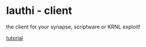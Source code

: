 # lauthi - client
the client for your synapse, scriptware or KRNL exploit!

[tutorial](https://www.youtube.com/watch?v=LAVXXriQkvA&t=9s&ab_channel=LegacyModders)
